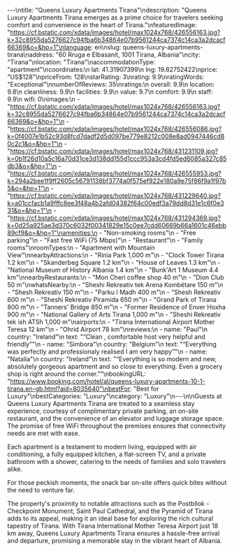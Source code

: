 ---\ntitle: "Queens Luxury Apartments Tirana"\ndescription: "Queens Luxury Apartments Tirana emerges as a prime choice for travelers seeking comfort and convenience in the heart of Tirana."\nfeaturedImage: "https://cf.bstatic.com/xdata/images/hotel/max1024x768/426556163.jpg?k=32c8955da5276627c94fba6b34864e07b9561244ca7374c14ca3a2dcacf66369&o=&hp=1"\nlanguage: en\nslug: queens-luxury-apartments-tirana\naddress: "60 Rruga e Elbasanit, 1001 Tirana, Albania"\ncity: "Tirana"\nlocation: "Tirana"\naccommodationType: "apartment"\ncoordinates:\n  lat: 41.31907399\n  lng: 19.82752422\nprice: "US$128"\npriceFrom: 128\nstarRating: 3\nrating: 9.9\nratingWords: "Exceptional"\nnumberOfReviews: 35\nratings:\n  overall: 9.9\n  location: 9.8\n  cleanliness: 9.9\n  facilities: 9.9\n  value: 9.7\n  comfort: 9.9\n  staff: 9.9\n  wifi: 0\nimages:\n  - "https://cf.bstatic.com/xdata/images/hotel/max1024x768/426556163.jpg?k=32c8955da5276627c94fba6b34864e07b9561244ca7374c14ca3a2dcacf66369&o=&hp=1"\n  - "https://cf.bstatic.com/xdata/images/hotel/max1024x768/426556086.jpg?k=0f4007e1b52c93d8fcd7dadf2d5d097be779e8212c008e8ad0947446cd80c2c1&o=&hp=1"\n  - "https://cf.bstatic.com/xdata/images/hotel/max1024x768/431231109.jpg?k=0b1f26d10a5c16a70d31ce3d138dd155d1ccc953a3cd4fd5ed6085a327c85db3&o=&hp=1"\n  - "https://cf.bstatic.com/xdata/images/hotel/max1024x768/426555953.jpg?k=294a2bee1f9ff2605c56791138bf3774a0f575ef922e180a9e75f86f9a1f97b5&o=&hp=1"\n  - "https://cf.bstatic.com/xdata/images/hotel/max1024x768/431229640.jpg?k=a01ccfacb1a9fffc8ee3f48a4b2afd04382f64c00edf3a79dd8d31e1c6f0e331&o=&hp=1"\n  - "https://cf.bstatic.com/xdata/images/hotel/max1024x768/431294369.jpg?k=0d25a925ae3d370c6032f00341829e15c0ee7cdd60669b66a1601c46ebb89cf9&o=&hp=1"\namenities:\n  - "Non-smoking rooms"\n  - "Free parking"\n  - "Fast free WiFi (75 Mbps)"\n  - "Restaurant"\n  - "Family rooms"\nroomTypes:\n  - "Apartment with Mountain View"\nnearbyAttractions:\n  - "Rinia Park 1,000 m"\n  - "Clock Tower Tirana 1.2 km"\n  - "Skanderbeg Square 1.2 km"\n  - "House of Leaves 1.3 km"\n  - "National Museum of History Albania 1.4 km"\n  - "Bunk'Art 1 Museum 4.4 km"\nnearbyRestaurants:\n  - "Mon Cheri coffee shop 40 m"\n  - "Dion Club 50 m"\nwhatsNearby:\n  - "Sheshi Rekreativ tek Arena Kombëtare 150 m"\n  - "Shesh Rekreativ 150 m"\n  - "Parku I Madh 400 m"\n  - "Shesh Rekreativ 600 m"\n  - "Sheshi Rekreativ Piramida 650 m"\n  - "Grand Park of Tirana 800 m"\n  - "Tanners' Bridge 850 m"\n  - "Former Residence of Enver Hoxha 900 m"\n  - "National Gallery of Arts Tirana 1,000 m"\n  - "Sheshi Rekreativ tek ish ATSh 1,000 m"\nairports:\n  - "Tirana International Airport Mother Teresa 12 km"\n  - "Ohrid Airport 78 km"\nreviews:\n  - name: "Paul"\n    country: "Ireland"\n    text: "“Clean , comfortable host very helpful and friendly”"\n  - name: "Simbora"\n    country: "Belgium"\n    text: "“Everything was perfectly and professionaly realised I am very happy”"\n  - name: "Natalia"\n    country: "Ireland"\n    text: "“Everything is so modern and new, absolutely gorgeous apartment and so close to everything. Even a grocery shop is right around the corner.”"\nbookingURL: "https://www.booking.com/hotel/al/queens-luxury-apartments-10-1-tirana.en-gb.html?aid=8035640"\nbestFor: "Best for Luxury"\nbestCategories: "Luxury"\ncategory: "Luxury"\n---\n\nGuests at Queens Luxury Apartments Tirana are treated to a seamless stay experience, courtesy of complimentary private parking, an on-site restaurant, and the convenience of an elevator and luggage storage space. The promise of free WiFi throughout the premises ensures that connectivity needs are met with ease.

Each apartment is a testament to modern living, equipped with air conditioning, a fully equipped kitchen, a flat-screen TV, and a private bathroom with a shower, catering to the needs of families and solo travelers alike.

For those peckish moments, the snack bar on-site offers quick bites without the need to venture far. 

The property's proximity to notable attractions such as the Postbllok - Checkpoint Monument, Saint Paul Cathedral, and the Pyramid of Tirana adds to its appeal, making it an ideal base for exploring the rich cultural tapestry of Tirana. With Tirana International Mother Teresa Airport just 18 km away, Queens Luxury Apartments Tirana ensures a hassle-free arrival and departure, promising a memorable stay in the vibrant heart of Albania.
